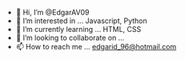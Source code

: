- 👋 Hi, I’m @EdgarAV09
- 👀 I’m interested in ... Javascript, Python
- 🌱 I’m currently learning ... HTML, CSS
- 💞️ I’m looking to collaborate on ...
- 📫 How to reach me ... edgarid_96@hotmail.com

<!---
EdgarAV09/EdgarAV09 is a ✨ special ✨ repository because its `README.md` (this file) appears on your GitHub profile.
You can click the Preview link to take a look at your changes.
--->
